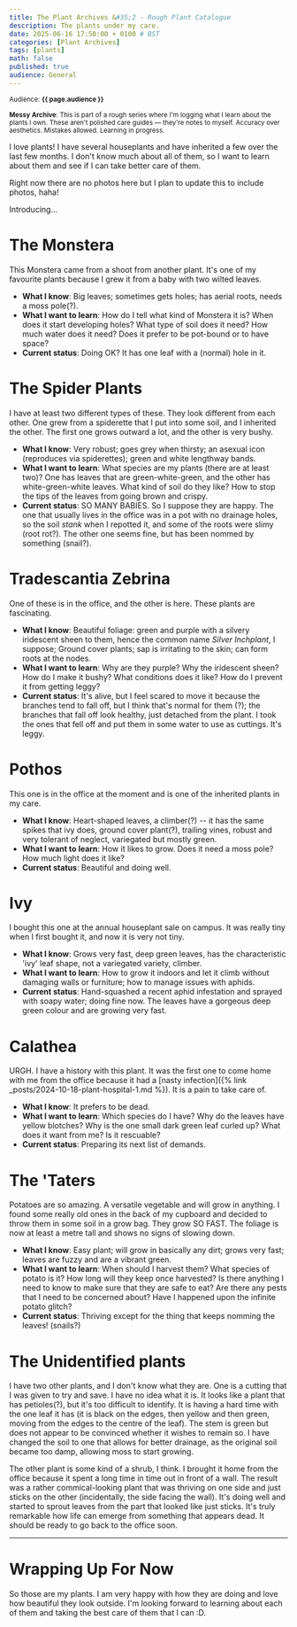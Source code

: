 ```yaml
---
title: The Plant Archives &#35;2 - Rough Plant Catalogue
description: The plants under my care.
date: 2025-06-16 17:50:00 + 0100 # BST
categories: [Plant Archives]
tags: [plants]
math: false
published: true
audience: General
---
```

<small>Audience: <b>{{ page.audience }}</b></small>

<small><i class= "fas fa-triangle-exclamation"></i> **Messy Archive**: This is part of a rough series where I'm logging what I learn about the plants I own. These aren't polished care guides — they're notes to myself. Accuracy over aesthetics. Mistakes allowed. Learning in progress. </small>

I love plants! I have several houseplants and have inherited a few over the last few months. I don't know much about all of them, so I want to learn about them and see if I can take better care of them. 

Right now there are no photos here but I plan to update this to include photos, haha!

Introducing...

# The Monstera

This Monstera came from a shoot from another plant. It's one of my favourite plants because I grew it from a baby with two wilted leaves.

* **What I know**: Big leaves; sometimes gets holes; has aerial roots, needs a moss pole(?).
* **What I want to learn**: How do I tell what kind of Monstera it is? When does it start developing holes? What type of soil does it need? How much water does it need? Does it prefer to be pot-bound or to have space?
* **Current status**: Doing OK? It has one leaf with a (normal) hole in it. 

# The Spider Plants

I have at least two different types of these. They look different from each other. One grew from a spiderette that I put into some soil, and I inherited the other. The first one grows outward a lot, and the other is very bushy.

* **What I know**: Very robust; goes grey when thirsty; an asexual icon (reproduces via spiderettes); green and white lengthway bands.
* **What I want to learn**: What species are my plants (there are at least two)? One has leaves that are green-white-green, and the other has white-green-white leaves. What kind of soil do they like? How to stop the tips of the leaves from going brown and crispy. 
* **Current status**: SO MANY BABIES. So I suppose they are happy. The one that usually lives in the office was in a pot with no drainage holes, so the soil *stank* when I repotted it, and some of the roots were slimy (root rot?). The other one seems fine, but has been nommed by something (snail?).

# Tradescantia Zebrina

One of these is in the office, and the other is here. These plants are fascinating.  

* **What I know**: Beautiful foliage: green and purple with a silvery iridescent sheen to them, hence the common name *Silver Inchplant*, I suppose; Ground cover plants; sap is irritating to the skin; can form roots at the nodes.
* **What I want to learn**: Why are they purple? Why the iridescent sheen? How do I make it bushy? What conditions does it like? How do I prevent it from getting leggy? 
* **Current status**: It's alive, but I feel scared to move it because the branches tend to fall off, but I think that's normal for them (?); the branches that fall off look healthy, just detached from the plant. I took the ones that fell off and put them in some water to use as cuttings. It's leggy.

# Pothos

This one is in the office at the moment and is one of the inherited plants in my care.

* **What I know**: Heart-shaped leaves, a climber(?) -- it has the same spikes that ivy does, ground cover plant(?), trailing vines, robust and very tolerant of neglect, variegated but mostly green.
* **What I want to learn**: How it likes to grow. Does it need a moss pole? How much light does it like?
* **Current status**: Beautiful and doing well.

# Ivy

I bought this one at the annual houseplant sale on campus. It was really tiny when I first bought it, and now it is very not tiny. 

* **What I know**: Grows very fast, deep green leaves, has the characteristic 'ivy' leaf shape, not a variegated variety, climber.
* **What I want to learn**: How to grow it indoors and let it climb without damaging walls or furniture; how to manage issues with aphids.
* **Current status**: Hand-squashed a recent aphid infestation and sprayed with soapy water; doing fine now. The leaves have a gorgeous deep green colour and are growing very fast.

# Calathea

URGH. I have a history with this plant. It was the first one to come home with me from the office because it had a [nasty infection]({% link _posts/2024-10-18-plant-hospital-1.md %}). It is a pain to take care of.

* **What I know**: It prefers to be dead.
* **What I want to learn**: Which species do I have? Why do the leaves have yellow blotches? Why is the one small dark green leaf curled up? What does it want from me? Is it rescuable?
* **Current status**: Preparing its next list of demands.

# The 'Taters

Potatoes are so amazing. A versatile vegetable and will grow in anything. I found some really old ones in the back of my cupboard and decided to throw them in some soil in a grow bag. They grow SO FAST. The foliage is now at least a metre tall and shows no signs of slowing down.

* **What I know**: Easy plant; will grow in basically any dirt; grows very fast; leaves are fuzzy and are a vibrant green. 
* **What I want to learn**: When should I harvest them? What species of potato is it? How long will they keep once harvested? Is there anything I need to know to make sure that they are safe to eat? Are there any pests that I need to be concerned about? Have I happened upon the infinite potato glitch? 
* **Current status**: Thriving except for the thing that keeps nomming the leaves! (snails?)

# The Unidentified plants

I have two other plants, and I don't know what they are. One is a cutting that I was given to try and save. I have no idea what it is. It looks like a plant that has petioles(?), but it's too difficult to identify. It is having a hard time with the one leaf it has (it is black on the edges, then yellow and then green, moving from the edges to the centre of the leaf). The stem is green but does not appear to be convinced whether it wishes to remain so. I have changed the soil to one that allows for better drainage, as the original soil became too damp, allowing moss to start growing. 

The other plant is some kind of a shrub, I think. I brought it home from the office because it spent a long time in time out in front of a wall. The result was a rather commical-looking plant that was thriving on one side and just sticks on the other (incidentally, the side facing the wall). It's doing well and started to sprout leaves from the part that looked like just sticks. It's truly remarkable how life can emerge from something that appears dead. It should be ready to go back to the office soon. 

---

# Wrapping Up For Now

So those are my plants. I am very happy with how they are doing and love how beautiful they look outside. I'm looking forward to learning about each of them and taking the best care of them that I can :D.
